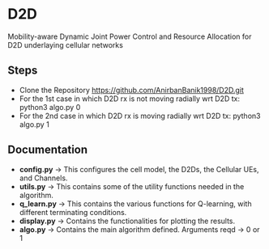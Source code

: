 # D2D
Mobility-aware Dynamic Joint Power Control and Resource Allocation for D2D 
underlaying cellular networks

## Steps

* Clone the Repository https://github.com/AnirbanBanik1998/D2D.git
* For the 1st case in which D2D rx is not moving radially wrt D2D tx:
  python3 algo.py 0
* For the 2nd case in which D2D rx is moving radially wrt D2D tx:
  python3 algo.py 1
  

## Documentation

* **config.py** -> This configures the cell model, the D2Ds, the Cellular UEs, 
    and Channels.
* **utils.py** -> This contains some of the utility functions needed 
    in the algorithm.
* **q_learn.py** -> This contains the various functions for Q-learning, 
    with different terminating conditions.
* **display.py** -> Contains the functionalities for plotting the results.
* **algo.py** -> Contains the main algorithm defined. Arguments reqd -> 0 or 1

